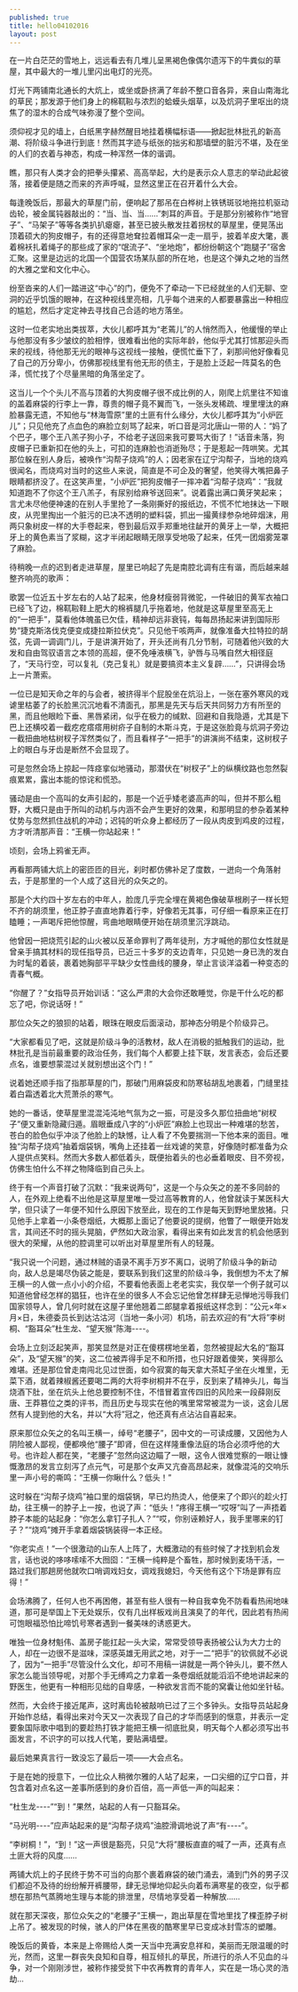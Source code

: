 ```yaml
---
published: true
title: hello04102016
layout: post
---
```

在一片白茫茫的雪地上，远远看去有几堆儿呈黑褐色像偶尔遗泻下的牛粪似的草屋，其中最大的一堆儿里闪出电灯的光亮。


灯光下两铺南北通长的大炕上，或坐或卧挤满了年龄不整口音各异，来自山南海北的草民；那发源于他们身上的棉靰鞡与浓烈的蛤蟆头烟草，以及炕洞子里呕出的烧焦了的湿木的合成气味弥漫了整个空间。

须仰视才见的墙上，白纸黑字赫然醒目地挂着横幅标语——掀起批林批孔的新高潮、将阶级斗争进行到底！然而其字迹与纸张的拙劣和那墙壁的脏污不堪，及在坐的人们的衣着与神态，构成一种浑然一体的谐调。

瞧，那只有人类才会的把拳头攥紧、高高举起，大约是表示众人意志的举动此起彼落，接着便是随之而来的齐声呼喊，显然这里正在召开着什么大会。

 

每逢晚饭后，那最大的草屋门前，便响起了那吊在白桦树上铁锈斑驳地拖拉机驱动齿轮，被金属钝器敲出的：“当、当、当……”刺耳的声音。于是那分别被称作“地窨子”、“马架子”等等各类扒扒瘪瘪，甚至已披头散发拄着拐杖的草屋里，便晃荡出顶着硕大的狗皮帽子，有的还得意地耷拉着帽耳朵一走一扇乎，披着羊皮大氅，裹着棉袄扎着绳子的那些成了家的“氓流子”、“坐地炮”，都纷纷朝这个“跑腿子”宿舍汇聚。这里是边远的北国一个国营农场某队部的所在地，也是这个弹丸之地的当然的大雅之堂和文化中心。

纷至沓来的人们一踏进这“中心”的门，便免不了牵动一下已经就坐的人们无聊、空洞的近乎饥饿的眼神，在这种视线里亮相，几乎每个进来的人都要暴露出一种相应的尴尬，然后才定定神去寻找自己合适的地方落坐。

这时一位老实地出类拔萃，大伙儿都呼其为“老蔫儿”的人悄然而入，他缓慢的举止与他那没有多少皱纹的脸相悖，很难看出他的实际年龄，他似乎尤其打怵那迎头而来的视线，待他那无光的眼神与这视线一接触，便慌忙垂下了，刹那间他好像看见了自己的万分卑小，仿佛那视线里有他无形的债主，于是脸上泛起一阵莫名的色泽，慌忙找了个尽量黑暗的角落坐定了。

这当儿一个个头儿不高与顶着的大狗皮帽子很不成比例的人，刚爬上炕里往不知谁的盖着麻袋的行李上一靠，尊贵的帽子竟不翼而飞，一张头发稀疏、埋里埋汰的麻脸暴露无遗，不知他与“林海雪原”里的土匪有什么缘分，大伙儿都呼其为“小炉匠儿”；只见他充了点血色的麻脸立刻骂了起来，听口音是河北唐山一带的人：“妈了个巴子，哪个王八羔子狗小子，不给老子送回来我可要骂大街了！”话音未落，狗皮帽子已重新扣在他的头上，可扣的连麻脸也消逝殆尽；于是惹起一阵哄笑。尤其那位躲在别人身后，被唤作“沟帮子烧鸡”的人；因老家在辽宁沟帮子，当地的烧鸡很闻名，而烧鸡对当时的这些人来说，简直是不可企及的奢望，他笑得大嘴把鼻子眼睛都挤没了。在这笑声里，“小炉匠”把狗皮帽子一摔冲着“沟帮子烧鸡”：“我就知道跑不了你这个王八羔子，有尿别给麻爷送回来”。说着露出满口黄牙笑起来；言尤未尽他便神速的在别人手里抢了一条刚撕好的报纸边，不慌不忙地抹达一下眼皮，从兜里掏出一个脏污的已决不透明的塑料袋，抓出一撮黄绿参杂地碎烟沫，用两只象树皮一样的大手卷起来，卷到最后双手郑重地往龇开的黄牙上一举，大概把牙上的黄色素当了浆糊，这才半闭起眼睛无限享受地吸了起来，任凭一团烟雾笼罩了麻脸。

待稍晚一点的迟到者走进草屋，屋里已响起了先是南腔北调有庄有谐，而后越来越整齐响亮的歌声：


歌罢一位近五十岁左右的人站了起来，他身材瘦弱背微驼，一件破旧的黄军衣袖口已经飞了边，棉靰鞡鞋上肥大的棉裤腿几乎拖着地，他就是这草屋里至高无上的“一把手”，莫看他体魄虽已欠佳，精神却远非衰钝，每每昂扬起来讲到国际形势“捷克斯洛伐克便变成捷拉斯拉伏克”。只见他干咳两声，就像准备大拉特拉的胡弦，先调一调调门儿，于是讲演开始了，开头还尚有几分节制，可随着他兴致的大发和自由驾驭语言之本领的高超，便不免唾液横飞，驴唇与马嘴自然大相径庭了，“天马行空，可以复礼（克己复礼）就是要搞资本主义复辟……”，只讲得会场上一片萧索。

一位已是知天命之年的与会者，被挤得半个屁股坐在炕沿上，一张在塞外寒风的戏谑里枯萎了的长脸黑沉沉地看不清面孔，那黑是先天与后天共同努力方有所至的黑，而且他眼睑下垂、黑唇紧闭，似乎在极力的缄默、回避和自我隐遁，尤其是下巴上还横咬着一截疙疙瘩瘩用树疥子自制的木斯斗克，于是这张脸竟与炕洞子旁边一截扭曲地枯树杈子浑然类似了，而且看样子“一把手”的讲演尚不结束，这树杈子上的眼白与牙齿是断然不会显现了。

可是忽然会场上掠起一阵痉挛似地骚动，那潜伏在“树杈子”上的纵横纹路也忽然裂痕累累，露出本能的惊诧和慌恐。

骚动是由一个高叫的女声引起的，那是一个近乎矮老婆高声的叫，但并不那么粗野，大概只是由于所叫的动机与内涵不会产生更好的效果，和那明显的参杂着某种仗势与忽然抓住战机的冲动；迟钝的听众身上都经历了一段从肉皮到鸡皮的过程，方才听清那声音：“王横一你站起来！”

顷刻，会场上鸦雀无声。

再看那两铺大炕上的密匝匝的目光，刹时都仿佛补足了度数，一迸向一个角落射去，于是那里的一个人成了这目光的众矢之的。

那是个大约四十岁左右的中年人，脸庞几乎完全埋在黄褐色像破草根刷子一样长短不齐的胡须里，他正脖子直直地靠着行李，好像若无其事，可仔细一看原来正在打瞌睡；一声喝斥把他惊醒，弯曲地眼睛便开始在胡须里沉浮跳动。

他曾因一把烧荒引起的山火被以反革命罪判了两年徒刑，方才喊他的那位女性就是曾亲手搞其材料的现任指导员，已近三十多岁的支边青年，只见她一身已洗的发白为时髦的着装，裹着她胸部平平缺少女性曲线的腰身，举止言谈洋溢着一种变态的青春气概。

“你醒了？”女指导员开始训话：“这么严肃的大会你还敢睡觉，你是干什么吃的都忘了吧，你说话呀！”

那位众矢之的狼狈的站着，眼珠在眼皮后面滚动，那神态分明是个阶级异己。

“大家都看见了吧，这就是阶级斗争的活教材，敌人在消极的抵触我们的运动，批林批孔是当前最重要的政治任务，我们每个人都要上挂下联，发言表态，会后还要点名，谁要想蒙混过关就别想出这个门！”

说着她还顺手指了指那草屋的门，那破门用麻袋皮和防寒毡胡乱地裹着，门缝里挂着白霜透着北大荒萧杀的寒气。

她的一番话，使草屋里混混沌沌地气氛为之一振，可是没多久那位扭曲地“树杈子”便又重新隐藏归遁。眉眼垂成八字的“小炉匠”麻脸上也现出一种难堪的愁苦，苍白的脸色似乎冲淡了他脸上的缺憾，让人看了不免要揣测一下他本来的面目。唯独“沟帮子烧鸡”抽着烟袋锅，嘴角上还挂着一丝戏谑的笑意，好像随时都准备为众人提供点笑料。然而大多数人都低着头，既便抬着头的也必垂着眼皮、目不旁视，仿佛生怕什么不祥之物降临到自己头上。

终于有一个声音打破了沉默：“我来说两句”，这是一个与众矢之的差不多同龄的人，在外观上绝看不出他是这草屋里唯一受过高等教育的人，他曾就读于某医科大学，但只读了一年便不知什么原因下放至此，现在的工作是每天到野地里放猪。只见他手上拿着一小条卷烟纸，大概那上面记了他要说的提纲，他瞥了一眼便开始发言，其间还不时的摇头晃脑，俨然如大政治家，看得出来有如此发言的机会他感到很大的荣耀，从他的腔调里可以听出对草屋里所有人的轻蔑。

“我只说一个问题，通过林贼的语录不离手万岁不离口，说明了阶级斗争的新动向，敌人总是竭尽伪装之能是，要联系到我们这里的阶级斗争，我倒想为不太了解王横一的人做一点小小的介绍，不要看他表面上老老实实，我仅举一个例子就可以知道他曾经怎样的猖狂，也许在坐的很多人不会忘记他曾怎样肆无忌惮地污辱我们国家领导人，曾几何时就在这屋子里他翘着二郎腿拿着报纸这样念到：“公元×年×月×日，朱德委员长到达沽沽河（当地一条小河）机场，前去欢迎的有“大将”李树桐、“豁耳朵”杜生龙、“望天猴”陈海----。

会场上立刻泛起笑声，那笑显然是对正在傻楞楞地坐着，忽然被提起大名的“豁耳朵”，及“望天猴”的笑，这二位被弄得手足不和所措，也只好跟着傻笑，笑得那么难堪。还是那位曾走南闯北见过世面，如今寂寞的每天拿大茶缸子坐在火堆里，无菜下酒，就着辣椒酱还要喝二两的大将李树桐并不在乎，反到来了精神头儿，每当烧酒下肚，坐在炕头上他总要控制不住，不惜冒着宣传四旧的风险来一段薛刚反唐、王莽篡位之类的评书，而且历史与现实在他的嘴里常常被混为一谈，这会儿居然有人提到他的大名，并以“大将”冠之，他还真有点沾沾自喜起来。

原来那位众矢之的名叫王横一，绰号“老腰子”，因中文的一可读成腰，又因他为人阴险被人鄙视，便都唤他“腰子”即肾，但在这样隆重像法庭的场合必须呼他的大号。也许趁人都在笑，“老腰子”忽然向这边瞄了一眼，这令人很难觉察的一眼让慷慨激昂的发言立刻泻了点元气，可是那个女声又亢奋高昂起来，就像混沌的交响乐里一声小号的嘶鸣：“王横一你瞅什么？低头！”

这时躲在“沟帮子烧鸡”袖口里的烟袋锅，早已灼热烫人，他便来了个即兴的趁火打劫，往王横一的脖子上一按，也说了声：“低头！”疼得王横一“哎呀”叫了一声捂着脖子本能的站起身：“你怎么拿钉子扎人？”“哎，你别诬赖好人，我手里哪来的钉子？”“烧鸡”摊开手拿着烟袋锅装得一本正经。

“你老实点！”一个很激动的山东人上阵了，大概激动的有些时候了才找到机会发言，话也说的哆哆嗦嗦不大囫囵：“王横一纯粹是个畜牲，那时候到麦场干活，一路过我们那趟房他就吹口哨调戏妇女，调戏我媳妇，今天他有这个下场是罪有应得！”

会场沸腾了，任何人也不再困倦，甚至有些人很有一种自我幸免不防看看热闹地味道，那可是举国上下无处娱乐，仅有几出样板戏尚且演臭了的年代，因此若有热闹可饱眼福恐怕比啼饥号寒者遇到一餐美味的诱惑更大。

唯独一位身材魁伟、盖房子能扛起一头大梁，常常受领导表扬被公认为大力士的人，却在一边很不是滋味，深感英雄无用武之地，对于一二“把手”的钦佩就不必说了，因为“一把手”尽管没什么文化，却可不用稿一讲就是一两个钟头儿，要不然人家怎么能当领导呢，对那个手无缚鸡之力拿着一条卷烟纸就能滔滔不绝地讲起来的野医生，他更有一种相形见绌的自卑感，一种欲发言而不能的窝囊让他如坐针毡。

然而，大会终于接近尾声，这时离齿轮被敲响已过了三个多钟头。女指导员站起身开始作总结，看得出来对今天又一次表现了自己的才华而感到的惬意，并表示一定要象国际歌中唱到的要趁热打铁才能把王横一彻底批臭，明天每个人都必须写出书面发言，不识字的可以找人代笔，要贴满墙壁。

最后她果真言行一致没忘了最后一项——大会点名。

于是在她的授意下，一位比众人稍微尔雅的人站了起来，一口尖细的辽宁口音，并包含着对点名这一差事所感到的身价百倍，高一声低一声的叫起来：

“杜生龙----”“到！”果然，站起的人有一只豁耳朵。

“马光明----”应声站起来的是“沟帮子烧鸡”油腔滑调地说了声“有----”。

“李树桐！”，“到！”这一声很是豁亮，只见“大将”腰板直直的喊了一声，还真有点土匪大将的风度……

两铺大炕上的子民终于势不可当的向那个裹着麻袋的破门涌去，涌到门外的男子汉们都迫不及待的纷纷解开裤腰带，肆无忌惮地仰起头向着布满寒星的夜空，似乎都想在那热气蒸腾地生理与本能的排泄里，尽情地享受着一种解放……

 

就在那天深夜，那位众矢之的“老腰子”王横一，跑出草屋在雪地里找了棵歪脖子树上吊了。被发现的时候，骇人的尸体在黑夜的酷寒里早已变成冰封雪冻的塑雕。

晚饭后的黄昏，本来是上帝赐给人类一天当中充满安息祥和，美丽而无限温暖的时光，然而，这里一群丧失良知和自尊，相互倾扎的草民，所进行的杀人不见血的斗争，对一个刚刚涉世，被称作接受贫下中农再教育的青年人，实在是一场心灵的浩劫...